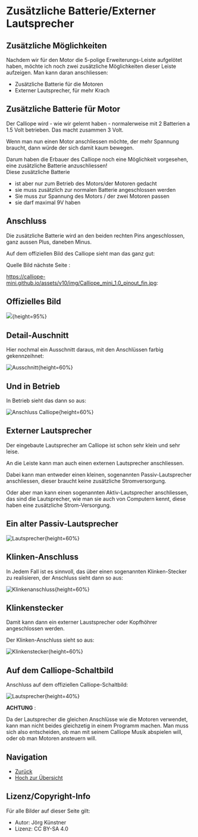 # Zusätzliche Batterie/Externer Lautsprecher

## Zusätzliche Möglichkeiten

Nachdem wir für den Motor die 5-polige Erweiterungs-Leiste  aufgelötet haben, möchte ich noch zwei zusätzliche Möglichkeiten dieser Leiste aufzeigen.
Man kann daran anschliessen:

* Zusätzliche Batterie für die Motoren
* Externer Lautsprecher, für mehr Krach 


## Zusätzliche Batterie für Motor

Der Calliope wird - wie wir gelernt haben - normalerweise mit 2 Batterien a 1.5 Volt betrieben. Das macht zusammen 3 Volt.

Wenn man nun einen Motor anschliessen möchte, der mehr Spannung braucht, dann würde der sich damit kaum bewegen.

Darum haben die Erbauer des Calliope noch eine Möglichkeit vorgesehen, eine zusätzliche Batterie anzuschliessen!  
Diese zusätzliche Batterie 

* ist aber nur zum Betrieb des Motors/der Motoren gedacht 
* sie muss zusätzlich zur normalen Batterie angeschlossen werden
* Sie muss zur Spannung des Motors / der zwei Motoren passen
* sie darf maximal 9V haben

## Anschluss 

Die zusätzliche Batterie wird an den beiden rechten Pins angeschlossen, ganz aussen Plus, daneben Minus.

Auf dem offiziellen Bild des Calliope sieht man das ganz gut:
 
Quelle Bild nächste Seite : 

https://calliope-mini.github.io/assets/v10/img/Calliope_mini_1.0_pinout_fin.jpg:
 
## Offizielles Bild  

![](pics/Calliope_mini_1.0_pinout_fin.jpg){height=95%}

## Detail-Auschnitt
 
 Hier nochmal ein Ausschnitt daraus, mit den Anschlüssen farbig gekennzeihnet:

 ![Ausschnitt ](pics/01_ZusatzBatterie.png){height=60%}
 
## Und in Betrieb

In Betrieb sieht das dann so aus:
 
![Anschluss Calliope](pics/Anschluss_Calliope.jpg){height=60%}


## Externer Lautsprecher

Der eingebaute Lautsprecher am Calliope ist schon sehr klein und sehr leise.  

An die Leiste kann man auch einen externen Lautsprecher anschliessen.
 
Dabei kann man entweder einen kleinen, sogenannten Passiv-Lautsprecher anschliessen, dieser braucht keine zusätzliche Stromversorgung.

Oder aber man kann einen sogenannten Aktiv-Lautsprecher anschliessen, das sind die Lautsprecher, wie man sie auch von Computern kennt, diese haben eine zusätzliche Strom-Versorgung.

## Ein alter Passiv-Lautsprecher

![Lautsprecher](pics/03_Lautsprecher.png){height=60%}
   

## Klinken-Anschluss

In Jedem Fall ist es sinnvoll, das über einen sogenannten Klinken-Stecker zu realisieren, der Anschluss sieht dann so aus:

 ![Klinkenanschluss](pics/KlinkenAnschluss.jpg){height=60%}

## Klinkenstecker

Damit kann dann ein externer Laustsprecher oder Kopfhöhrer angeschlossen werden. 

Der Klinken-Anschluss sieht so aus:

![Klinkenstecker](pics/02_KlinkenStecker.png){height=60%}

## Auf dem Calliope-Schaltbild

Anschluss auf dem offiziellen Calliope-Schaltbild:

 ![Lautsprecher](pics/05_Lautsprecher.png){height=40%}

__ACHTUNG__ :  

Da der Lautsprecher die gleichen Anschlüsse wie die Motoren verwendet, kann man nicht beides gleichzetig in einem Programm machen. Man muss sich also entscheiden, ob man mit seinem Calliope Musik abspielen will, oder ob man Motoren ansteuern will.
 

## Navigation


* [Zurück](../08_03_LageSensor/README.md)  
* [Hoch zur Übersicht](../README.md)  



## Lizenz/Copyright-Info
Für alle Bilder auf dieser Seite gilt:

*  Autor: Jörg Künstner
* Lizenz: CC BY-SA 4.0

 
